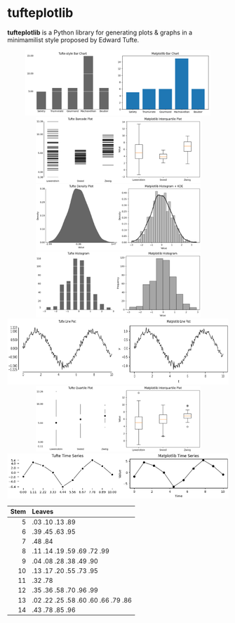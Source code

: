 # tufteplotlib

**tufteplotlib** is a Python library for generating plots & graphs in a minimamilist style proposed by Edward Tufte.

<p align="center">
  <img src="doc/bar_chart_comparison.png" width="auto" height="150" loading="lazy"/>
  <img src="doc/barcode_plot_comparison.png" width="auto" height="150" loading="lazy"/>
  <br>
  <img src="doc/density_plot_comparison.png" width="auto" height="150" loading="lazy"/>
  <img src="doc/histogram_comparison.png" width="auto" height="150" loading="lazy"/>
  <br>
  <img src="doc/line_plot_comparison.png" width="auto" height="150" loading="lazy"/>
  <img src="doc/quartile_plot_comparison.png" width="auto" height="150" loading="lazy"/>
  <img src="doc/time_series_comparison.png" width="auto" height="auto" loading="lazy"/>
</p>


|  Stem | Leaves |
|------:|:-------|
|     5 | .03 .10 .13 .89 |
|     6 | .39 .45 .63 .95 |
|     7 | .48 .84 |
|     8 | .11 .14 .19 .59 .69 .72 .99 |
|     9 | .04 .08 .28 .38 .49 .90 |
|    10 | .13 .17 .20 .55 .73 .95 |
|    11 | .32 .78 |
|    12 | .35 .36 .58 .70 .96 .99 |
|    13 | .02 .22 .25 .58 .60 .60 .66 .79 .86 |
|    14 | .43 .78 .85 .96 |
